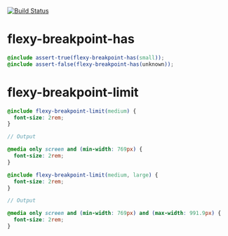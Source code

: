 [![Build Status](https://travis-ci.org/studio107/flexy-breakpoint.svg?branch=master)](https://travis-ci.org/studio107/flexy-breakpoint)

# flexy-breakpoint-has

```scss
@include assert-true(flexy-breakpoint-has(small));
@include assert-false(flexy-breakpoint-has(unknown));
```

# flexy-breakpoint-limit

```scss
@include flexy-breakpoint-limit(medium) {
  font-size: 2rem;
}

// Output

@media only screen and (min-width: 769px) {
  font-size: 2rem;
}
```

```scss
@include flexy-breakpoint-limit(medium, large) {
  font-size: 2rem;
}

// Output

@media only screen and (min-width: 769px) and (max-width: 991.9px) {
  font-size: 2rem;
}
```
